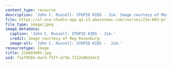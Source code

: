 ```yaml
---
content_type: resource
description: 'John C. Russell: STUPID KIDS - Jim. Image courtesy of Meg Rosenburg.'
file: https://ol-ocw-studio-app-qa.s3.amazonaws.com/courses/21m-603-principles-of-design-fall-2005/f1ef058e4ac5f5ffe73bf222e8b2e4c3_21m603005.jpg
file_type: image/jpeg
image_metadata:
  caption: 'John C. Russell: STUPID KIDS - Jim.'
  credit: Image courtesy of Meg Rosenburg.
  image-alt: 'John C. Russell: STUPID KIDS -  Jim.'
resourcetype: Image
title: 21m603005.jpg
uid: f1ef058e-4ac5-f5ff-e73b-f222e8b2e4c3
---
```


